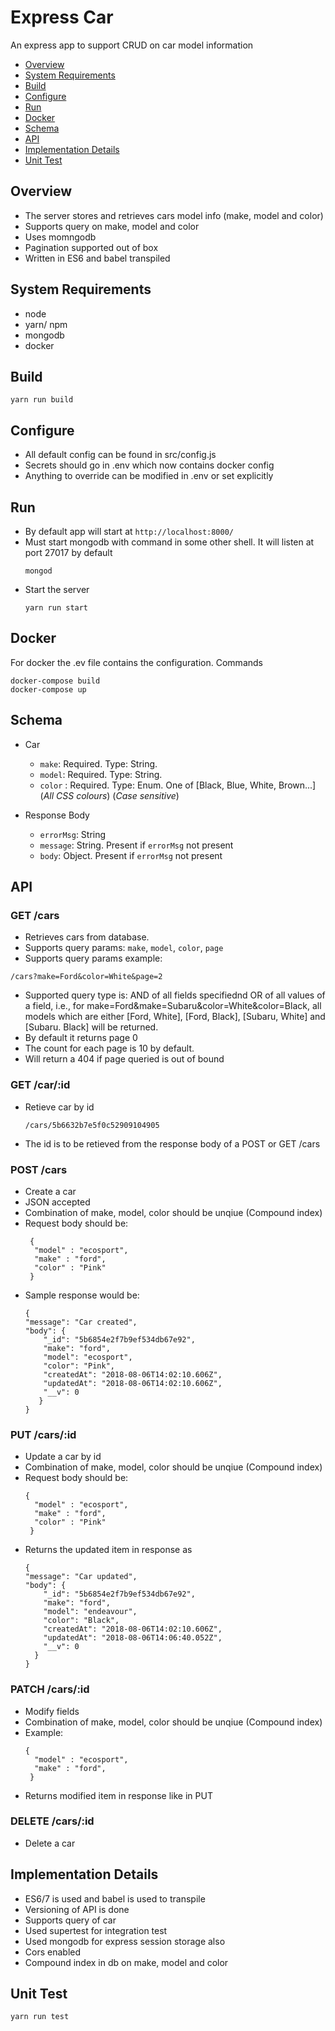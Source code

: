 # Express Car
An express app to support CRUD on car model information
<!-- toc -->

- [Overview](#overview)
- [System Requirements](#system-requirements)
- [Build](#build)
- [Configure](#configure)
- [Run](#run)
- [Docker](#docker)
- [Schema](#schema)
- [API](#api)
- [Implementation Details](#implementation-details)
- [Unit Test](#unit-test)
<!-- tocstop -->

## Overview
- The server stores and retrieves cars model info (make, model and color)
- Supports query on make, model and color
- Uses momngodb
- Pagination supported out of box
- Written in ES6 and babel transpiled

## System Requirements
- node
- yarn/ npm
- mongodb
- docker

## Build
```
yarn run build
```
## Configure

- All default config can be found in src/config.js
- Secrets should go in .env which now contains docker config
- Anything to override can be modified in .env or set explicitly

## Run
- By default app will start at `http://localhost:8000/`
- Must start mongodb with command in some other shell. It will listen at port 27017 by default
  ```
  mongod
  ```
- Start the server
  ```
  yarn run start
  ```

## Docker
For docker the .ev file contains the configuration.
Commands
```
docker-compose build
docker-compose up
```

## Schema
- Car
  - `make`: Required. Type: String.
  - `model`: Required. Type: String.
  - `color` : Required. Type: Enum. One of [Black, Blue, White, Brown...] (_All CSS colours_) (_Case sensitive_)

- Response Body
  - `errorMsg`: String
  - `message`: String. Present if `errorMsg` not present
  - `body`: Object. Present if `errorMsg` not present

## API

### GET /cars

- Retrieves cars from database.
- Supports query params: `make`, `model`, `color`, `page`
- Supports query params example:
 ```
 /cars?make=Ford&color=White&page=2
 ```
- Supported query type is: AND of all fields specifiednd OR of all values of a field, i.e., 
  for make=Ford&make=Subaru&color=White&color=Black, all models which are either [Ford, White], [Ford, Black], [Subaru, White] and [Subaru. Black] will be returned.
- By default it returns page 0
- The count for each page is 10 by default.
- Will return a 404 if page queried is out of bound
  
### GET /car/:id
 - Retieve car by id
   ```
   /cars/5b6632b7e5f0c52909104905
   ```
 - The id is to be retieved from the response body of a POST or GET /cars

### POST /cars
 - Create a car
 - JSON accepted
 - Combination of make, model, color should be unqiue (Compound index)
 - Request body should be:
   ```
    {
     "model" : "ecosport",
     "make" : "ford",
     "color" : "Pink"
    }
   ```
  - Sample response would be:
    ```
    {
    "message": "Car created",
    "body": {
        "_id": "5b6854e2f7b9ef534db67e92",
        "make": "ford",
        "model": "ecosport",
        "color": "Pink",
        "createdAt": "2018-08-06T14:02:10.606Z",
        "updatedAt": "2018-08-06T14:02:10.606Z",
        "__v": 0
       }
    }
    ```

### PUT /cars/:id
 - Update a car by id
 - Combination of make, model, color should be unqiue (Compound index)
 - Request body should be:
   ```
   {
     "model" : "ecosport",
     "make" : "ford",
     "color" : "Pink"
    }
    ```
  - Returns the updated item in response as 
    ```
    {
    "message": "Car updated",
    "body": {
        "_id": "5b6854e2f7b9ef534db67e92",
        "make": "ford",
        "model": "endeavour",
        "color": "Black",
        "createdAt": "2018-08-06T14:02:10.606Z",
        "updatedAt": "2018-08-06T14:06:40.052Z",
        "__v": 0
      }
    }
    ```

### PATCH /cars/:id
 - Modify fields
 - Combination of make, model, color should be unqiue (Compound index)
 - Example:
   ```
   {
     "model" : "ecosport",
     "make" : "ford",
    }
   ```
  - Returns modified item in response like in PUT

### DELETE /cars/:id
 - Delete a car
     
## Implementation Details
- ES6/7 is used and babel is used to transpile
- Versioning of API is done
- Supports query of car
- Used supertest for integration test
- Used mongodb for express session storage also
- Cors enabled
- Compound index in db on make, model and color

## Unit Test
```
yarn run test
```

